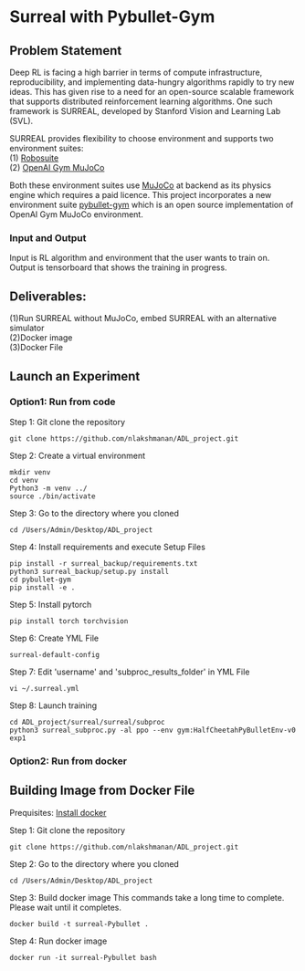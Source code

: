 # Surreal with Pybullet-Gym

## Problem Statement

Deep RL is facing a high barrier in terms of compute infrastructure, reproducibility, and implementing data-hungry algorithms  rapidly to try new ideas. This has given rise to a need for an open-source scalable framework that supports distributed reinforcement learning algorithms. One such framework is SURREAL, developed by Stanford Vision and Learning Lab (SVL).

SURREAL provides flexibility to choose environment and supports two environment suites:<br />
(1) [Robosuite](https://github.com/StanfordVL/robosuite) <br />
(2) [OpenAI Gym MuJoCo](https://gym.openai.com/envs/#mujoco)

Both these environment suites use [MuJoCo](http://www.mujoco.org/) at backend as its physics engine which requires a paid licence. This project incorporates a new environment suite [pybullet-gym](https://github.com/benelot/pybullet-gym) which is an open source implementation of OpenAI Gym MuJoCo environment. 

### Input and Output
Input is RL algorithm and environment that the user wants to train on.
Output is tensorboard that shows the training in progress.

## Deliverables:
(1)Run SURREAL without MuJoCo, embed SURREAL with an alternative simulator <br />
(2)Docker image <br />
(3)Docker File

## Launch an Experiment

### Option1: Run from code
Step 1: Git clone the repository
```
git clone https://github.com/nlakshmanan/ADL_project.git
``` 
Step 2: Create a virtual environment
```
mkdir venv
cd venv
Python3 -m venv ../
source ./bin/activate
```
Step 3: Go to the directory where you cloned
```
cd /Users/Admin/Desktop/ADL_project
```

Step 4: Install requirements and execute Setup Files
```
pip install -r surreal_backup/requirements.txt
python3 surreal_backup/setup.py install
cd pybullet-gym
pip install -e .
```
Step 5: Install pytorch
```
pip install torch torchvision
```
Step 6: Create YML File
```
surreal-default-config
```
Step 7: Edit 'username' and 'subproc_results_folder' in YML File
```
vi ~/.surreal.yml
```
Step 8: Launch training
```
cd ADL_project/surreal/surreal/subproc
python3 surreal_subproc.py -al ppo --env gym:HalfCheetahPyBulletEnv-v0 exp1
```

### Option2: Run from docker

## Building Image from Docker File
Prequisites: [Install docker](https://docs.docker.com/install/) 

Step 1: Git clone the repository
```
git clone https://github.com/nlakshmanan/ADL_project.git
``` 
Step 2:  Go to the directory where you cloned
```
cd /Users/Admin/Desktop/ADL_project
```

Step 3: Build docker image
This commands take a long time to complete. Please wait until it completes.
```
docker build -t surreal-Pybullet .
```

Step 4: Run docker image 
```
docker run -it surreal-Pybullet bash
```
